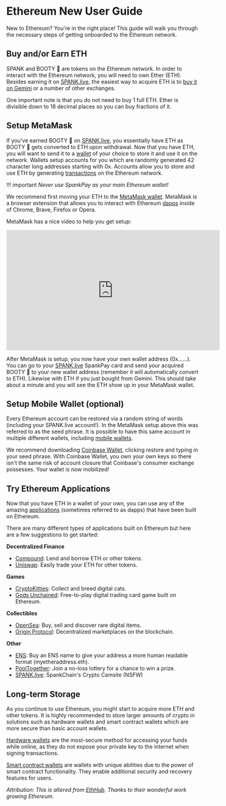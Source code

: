 # Ethereum New User Guide

New to Ethereum? You're in the right place! This guide will walk you through the necessary steps of getting onboarded to the Ethereum network.

## Buy and/or Earn ETH

SPANK and BOOTY 🍑 are tokens on the Ethereum network. In order to interact with the Ethereum network, you will need to own Ether (ETH). Besides earning it on [SPANK.live](https://spank.live), the easiest way to acquire ETH is to [buy it on Gemini](https://www.gemini.com) or a number of other exchanges.

One important note is that you do not need to buy 1 full ETH. Ether is divisible down to 18 decimal places so you can buy fractions of it.

## Setup MetaMask

If you've earned BOOTY 🍑 on [SPANK.live](https://spank.live), you essentially have ETH as BOOTY 🍑 gets converted to ETH upon withdrawal. Now that you have ETH, you will want to send it to a [wallet](https://docs.ethhub.io/using-ethereum/wallets/intro-to-ethereum-wallets/) of your choice to store it and use it on the network. Wallets setup accounts for you which are randomly generated 42 character long addresses starting with 0x. Accounts allow you to store and use ETH by generating [transactions](https://docs.ethhub.io/using-ethereum/transactions/) on the Ethereum network. 

!!! important
    _Never use SpankPay as your main Ethereum wallet!_

We recommend first moving your ETH to the [MetaMask wallet](https://metamask.io/). MetaMask is a browser extension that allows you to interact with Ethereum [dapps](https://docs.ethhub.io/built-on-ethereum/built-on-ethereum/) inside of Chrome, Brave, Firefox or Opera.

MetaMask has a nice video to help you get setup:

<iframe width="560" height="315" src="https://www.youtube.com/embed/ZIGUC9JAAw8" frameborder="0" allow="accelerometer; autoplay; encrypted-media; gyroscope; picture-in-picture" allowfullscreen></iframe>

After MetaMask is setup, you now have your own wallet address (0x......). You can go to your [SPANK.live](https://spank.live) SpankPay card and send your acquired BOOTY 🍑 to your new wallet address (remember it will automatically convert to ETH). Likewise with ETH if you just bought from Gemini. This should take about a minute and you will see the ETH show up in your MetaMask wallet.

## Setup Mobile Wallet (optional)

Every Ethereum account can be restored via a random string of words (including your SPANK.live account!). In the MetaMask setup above this was referred to as the seed phrase. It is possible to have this same account in multiple different wallets, including [mobile wallets](https://docs.ethhub.io/using-ethereum/wallets/mobile/). 

We recommend downloading [Coinbase Wallet](https://wallet.coinbase.com), clicking restore and typing in your seed phrase. With Coinbase Wallet, you own your own keys so there isn't the same risk of account closure that Coinbase's consumer exchange possesses. Your wallet is now mobilized!

## Try Ethereum Applications

Now that you have ETH in a wallet of your own, you can use any of the amazing [applications](https://docs.ethhub.io/built-on-ethereum/built-on-ethereum/) (sometimes referred to as dapps) that have been built on Ethereum. 

There are many different types of applications built on Ethereum but here are a few suggestions to get started:

**Decentralized Finance**

* [Compound](https://compound.finance/): Lend and borrow ETH or other tokens.
* [Uniswap](https://uniswap.exchange/swap): Easily trade your ETH for other tokens.

**Games**

* [CryptoKitties](https://www.cryptokitties.co/): Collect and breed digital cats.
* [Gods Unchained](https://godsunchained.com/): Free-to-play digital trading card game built on Ethereum.

**Collectibles**

* [OpenSea](https://opensea.io/): Buy, sell and discover rare digital items.
* [Origin Protocol](https://www.originprotocol.com/en): Decentralized marketplaces on the blockchain.

**Other**

* [ENS](https://manager.ens.domains/): Buy an ENS name to give your address a more human readable format (myetheraddress.eth).
* [PoolTogether](https://www.pooltogether.us/how-it-works): Join a no-loss lottery for a chance to win a prize.
* [SPANK.live](https://spank.live): SpankChain's Crypto Camsite (NSFW)

## Long-term Storage

As you continue to use Ethereum, you might start to acquire more ETH and other tokens. It is highly recommended to store larger amounts of crypto in solutions such as hardware wallets and smart contract wallets which are more secure than basic account wallets.

[Hardware wallets](https://docs.ethhub.io/using-ethereum/wallets/hardware/) are the most-secure method for accessing your funds while online, as they do not expose your private key to the internet when signing transactions.

[Smart contract wallets](https://docs.ethhub.io/using-ethereum/wallets/smart-contract-wallets/) are wallets with unique abilities due to the power of smart contract functionality. They enable additional security and recovery features for users.


_Attribution: This is altered from [EthHub](https://ethhub.com). Thanks to their wonderful work growing Ethereum._